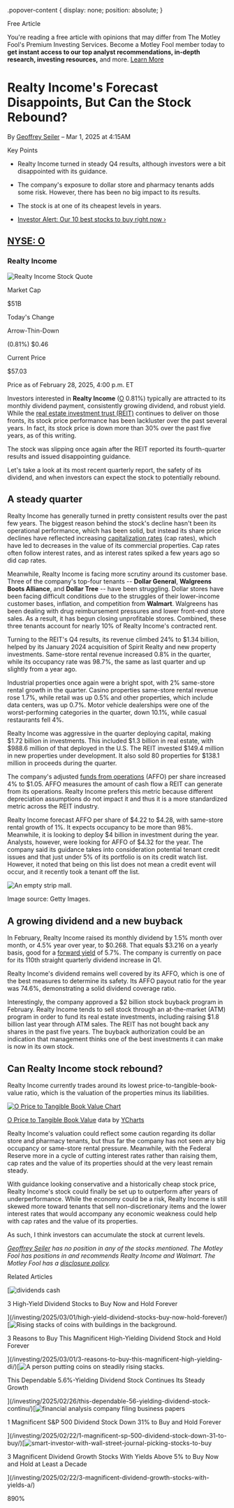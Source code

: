 .popover-content { display: none; position: absolute; }

Free Article[](#)

You're reading a free article with opinions that may differ from The Motley Fool's Premium Investing Services. Become a Motley Fool member today to **get instant access to our top analyst recommendations, in-depth research, investing resources,** and more. [Learn More](https://www.fool.com/mms/mark/op-free-tbox-art)

Realty Income's Forecast Disappoints, But Can the Stock Rebound?
================================================================

By [Geoffrey Seiler](/author/20615/) – Mar 1, 2025 at 4:15AM

Key Points

*   Realty Income turned in steady Q4 results, although investors were a bit disappointed with its guidance.
    
*   The company's exposure to dollar store and pharmacy tenants adds some risk. However, there has been no big impact to its results.
    
*   The stock is at one of its cheapest levels in years.
    
*   [Investor Alert: Our 10 best stocks to buy right now ›](https://www.fool.com/mms/mark/e-sa-nonbbn-kp?aid=10969&source=isaedikp0000035)
    

[NYSE: O](/quote/nyse/o/)
-------------------------

### Realty Income

![Realty Income Stock Quote](https://g.foolcdn.com/art/companylogos/mark/O.png)

Market Cap

$51B

Today's Change

Arrow-Thin-Down

(0.81%) $0.46

Current Price

$57.03

Price as of February 28, 2025, 4:00 p.m. ET

Investors interested in **Realty Income** ([O](/quote/nyse/o/) 0.81%) typically are attracted to its monthly dividend payment, consistently growing dividend, and robust yield. While the [real estate investment trust (REIT)](https://www.fool.com/investing/stock-market/market-sectors/real-estate-investing/reit/) continues to deliver on those fronts, its stock price performance has been lackluster over the past several years. In fact, its stock price is down more than 30% over the past five years, as of this writing.

The stock was slipping once again after the REIT reported its fourth-quarter results and issued disappointing guidance.

Let's take a look at its most recent quarterly report, the safety of its dividend, and when investors can expect the stock to potentially rebound.

A steady quarter
----------------

Realty Income has generally turned in pretty consistent results over the past few years. The biggest reason behind the stock's decline hasn't been its operational performance, which has been solid, but instead its share price declines have reflected increasing [capitalization rates](https://www.fool.com/investing/stock-market/market-sectors/real-estate-investing/basics/capitalization-rate/) (cap rates), which have led to decreases in the value of its commercial properties. Cap rates often follow interest rates, and as interest rates spiked a few years ago so did cap rates.

Meanwhile, Realty Income is facing more scrutiny around its customer base. Three of the company's top-four tenants -- **Dollar General**, **Walgreens Boots Alliance**, and **Dollar Tree** -- have been struggling. Dollar stores have been facing difficult conditions due to the struggles of their lower-income customer bases, inflation, and competition from **Walmart**. Walgreens has been dealing with drug reimbursement pressures and lower front-end store sales. As a result, it has begun closing unprofitable stores. Combined, these three tenants account for nearly 10% of Realty Income's contracted rent.

Turning to the REIT's Q4 results, its revenue climbed 24% to $1.34 billion, helped by its January 2024 acquisition of Spirit Realty and new property investments. Same-store rental revenue increased 0.8% in the quarter, while its occupancy rate was 98.7%, the same as last quarter and up slightly from a year ago.

Industrial properties once again were a bright spot, with 2% same-store rental growth in the quarter. Casino properties same-store rental revenue rose 1.7%, while retail was up 0.5% and other properties, which include data centers, was up 0.7%. Motor vehicle dealerships were one of the worst-performing categories in the quarter, down 10.1%, while casual restaurants fell 4%.

Realty Income was aggressive in the quarter deploying capital, making $1.72 billion in investments. This included $1.3 billion in real estate, with $988.6 million of that deployed in the U.S. The REIT invested $149.4 million in new properties under development. It also sold 80 properties for $138.1 million in proceeds during the quarter.

The company's adjusted [funds from operations](https://www.fool.com/terms/f/ffo/) (AFFO) per share increased 4% to $1.05. AFFO measures the amount of cash flow a REIT can generate from its operations. Realty Income prefers this metric because different depreciation assumptions do not impact it and thus it is a more standardized metric across the REIT industry.

Realty Income forecast AFFO per share of $4.22 to $4.28, with same-store rental growth of 1%. It expects occupancy to be more than 98%. Meanwhile, it is looking to deploy $4 billion in investment during the year. Analysts, however, were looking for AFFO of $4.32 for the year. The company said its guidance takes into consideration potential tenant credit issues and that just under 5% of its portfolio is on its credit watch list. However, it noted that being on this list does not mean a credit event will occur, and it recently took a tenant off the list.

![An empty strip mall.](https://g.foolcdn.com/image/?url=https%3A%2F%2Fg.foolcdn.com%2Feditorial%2Fimages%2F808945%2Fgettyimages-157678086.jpg&op=resize&w=700)

Image source: Getty Images.

A growing dividend and a new buyback
------------------------------------

In February, Realty Income raised its monthly dividend by 1.5% month over month, or 4.5% year over year, to $0.268. That equals $3.216 on a yearly basis, good for a [forward yield](https://www.fool.com/terms/f/forward-dividend-yield/) of 5.7%. The company is currently on pace for its 110th straight quarterly dividend increase in Q1.

Realty Income's dividend remains well covered by its AFFO, which is one of the best measures to determine its safety. Its AFFO payout ratio for the year was 74.6%, demonstrating a solid dividend coverage ratio.

Interestingly, the company approved a $2 billion stock buyback program in February. Realty Income tends to sell stock through an at-the-market (ATM) program in order to fund its real estate investments, including raising $1.8 billion last year through ATM sales. The REIT has not bought back any shares in the past five years. The buyback authorization could be an indication that management thinks one of the best investments it can make is now in its own stock.

Can Realty Income stock rebound?
--------------------------------

Realty Income currently trades around its lowest price-to-tangible-book-value ratio, which is the valuation of the properties minus its liabilities.

[![O Price to Tangible Book Value Chart](https://media.ycharts.com/charts/e6ff08bd41f081303ecf56bd51ea4c19.png)](https://ycharts.com/companies/O/chart/)

[O Price to Tangible Book Value](https://ycharts.com/companies/O/price_to_tangible_book_value) data by [YCharts](https://ycharts.com)

Realty Income's valuation could reflect some caution regarding its dollar store and pharmacy tenants, but thus far the company has not seen any big occupancy or same-store rental pressure. Meanwhile, with the Federal Reserve more in a cycle of cutting interest rates rather than raising them, cap rates and the value of its properties should at the very least remain steady.

With guidance looking conservative and a historically cheap stock price, Realty Income's stock could finally be set up to outperform after years of underperformance. While the economy could be a risk, Realty Income is still skewed more toward tenants that sell non-discretionary items and the lower interest rates that would accompany any economic weakness could help with cap rates and the value of its properties.

As such, I think investors can accumulate the stock at current levels.

_[Geoffrey Seiler](https://www.fool.com/author/20615/) has no position in any of the stocks mentioned. The Motley Fool has positions in and recommends Realty Income and Walmart. The Motley Fool has a [disclosure policy](https://www.fool.com/legal/fool-disclosure-policy/)._

Related Articles

[![dividends cash](https://g.foolcdn.com/image/?url=https%3A%2F%2Fg.foolcdn.com%2Feditorial%2Fimages%2F809072%2Fdividends-cash.jpg&op=resize&w=92&h=52)

3 High-Yield Dividend Stocks to Buy Now and Hold Forever

](/investing/2025/03/01/high-yield-dividend-stocks-buy-now-hold-forever/)[![Rising stacks of coins with buildings in the background.](https://g.foolcdn.com/image/?url=https%3A%2F%2Fg.foolcdn.com%2Feditorial%2Fimages%2F809419%2Frising-stacks-of-coins-with-buildings-in-the-background.jpg&op=resize&w=92&h=52)

3 Reasons to Buy This Magnificent High-Yielding Dividend Stock and Hold Forever

](/investing/2025/03/01/3-reasons-to-buy-this-magnificent-high-yielding-di/)[![A person putting coins on steadily rising stacks.](https://g.foolcdn.com/image/?url=https%3A%2F%2Fg.foolcdn.com%2Feditorial%2Fimages%2F808915%2Fa-person-putting-coins-on-steadily-rising-stacks.jpg&op=resize&w=92&h=52)

This Dependable 5.6%-Yielding Dividend Stock Continues Its Steady Growth

](/investing/2025/02/26/this-dependable-56-yielding-dividend-stock-continu/)[![financial analysis company filing business papers](https://g.foolcdn.com/image/?url=https%3A%2F%2Fg.foolcdn.com%2Feditorial%2Fimages%2F808017%2Ffinancial-analysis-company-filing-business-papers.jpg&op=resize&w=92&h=52)

1 Magnificent S&P 500 Dividend Stock Down 31% to Buy and Hold Forever

](/investing/2025/02/22/1-magnificent-sp-500-dividend-stock-down-31-to-buy/)[![smart-investor-with-wall-street-journal-picking-stocks-to-buy](https://g.foolcdn.com/image/?url=https%3A%2F%2Fg.foolcdn.com%2Feditorial%2Fimages%2F808219%2Fsmart-investor-with-wall-street-journal-picking-stocks-to-buy.jpg&op=resize&w=92&h=52)

3 Magnificent Dividend Growth Stocks With Yields Above 5% to Buy Now and Hold at Least a Decade

](/investing/2025/02/22/3-magnificent-dividend-growth-stocks-with-yields-a/)

890%